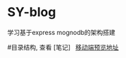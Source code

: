 # SY-blog
学习基于express mognodb的架构搭建

#目录结构, 查看 [笔记]
  
<a href="http://shiyue.pw:3000/reg" target="_blank">移动端预览地址</a> 
